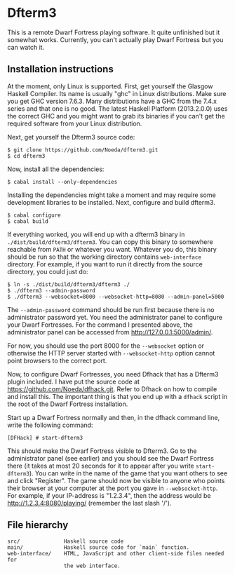 Dfterm3
=======

This is a remote Dwarf Fortress playing software. It quite unfinished but it
somewhat works. Currently, you can't actually play Dwarf Fortress but you can
watch it.

Installation instructions
-------------------------

At the moment, only Linux is supported. First, get yourself the Glasgow Haskell
Compiler. Its name is usually "ghc" in Linux distributions. Make sure you get
GHC version 7.6.3. Many distributions have a GHC from the 7.4.x series and that
one is no good. The latest Haskell Platform (2013.2.0.0) uses the correct GHC
and you might want to grab its binaries if you can't get the required software
from your Linux distribution.

Next, get yourself the Dfterm3 source code:

    $ git clone https://github.com/Noeda/dfterm3.git
    $ cd dfterm3

Now, install all the dependencies:

    $ cabal install --only-dependencies

Installing the dependencies might take a moment and may require some
development libraries to be installed. Next, configure and build dfterm3.

    $ cabal configure
    $ cabal build

If everything worked, you will end up with a dfterm3 binary in
`./dist/build/dfterm3/dfterm3`. You can copy this binary to somewhere reachable
from `PATH` or whatever you want. Whatever you do, this binary should be run so
that the working directory contains `web-interface` directory. For example, if
you want to run it directly from the source directory, you could just do:

    $ ln -s ./dist/build/dfterm3/dfterm3 ./
    $ ./dfterm3 --admin-password
    $ ./dfterm3 --websocket=8000 --websocket-http=8080 --admin-panel=5000

The `--admin-password` command should be run first because there is no
administrator password yet. You need the administrator panel to configure your
Dwarf Fortresses. For the command I presented above, the administrator panel
can be accessed from <http://127.0.0.1:5000/admin/>.

For now, you should use the port 8000 for the `--websocket` option or otherwise
the HTTP server started with `--websocket-http` option cannot point browsers to
the correct port.

Now, to configure Dwarf Fortresses, you need Dfhack that has a Dfterm3 plugin
included. I have put the source code at <https://github.com/Noeda/dfhack.git>.
Refer to Dfhack on how to compile and install this. The important thing is that
you end up with a `dfhack` script in the root of the Dwarf Fortress
installation.

Start up a Dwarf Fortress normally and then, in the dfhack command line, write
the following command:

    [DFHack] # start-dfterm3

This should make the Dwarf Fortress visible to Dfterm3. Go to the administrator
panel (see earlier) and you should see the Dwarf Fortress there (it takes at
most 20 seconds for it to appear after you write `start-dfterm3`). You can
write in the name of the game that you want others to see and click
"Register". The game should now be visible to anyone who points their browser
at your computer at the port you gave in `--websocket-http`. For example, if
your IP-address is "1.2.3.4", then the address would be
<http://1.2.3.4:8080/playing/> (remember the last slash '/').


File hierarchy
--------------

    src/              Haskell source code
    main/             Haskell source code for `main` function.
    web-interface/    HTML, JavaScript and other client-side files needed for
                      the web interface.


